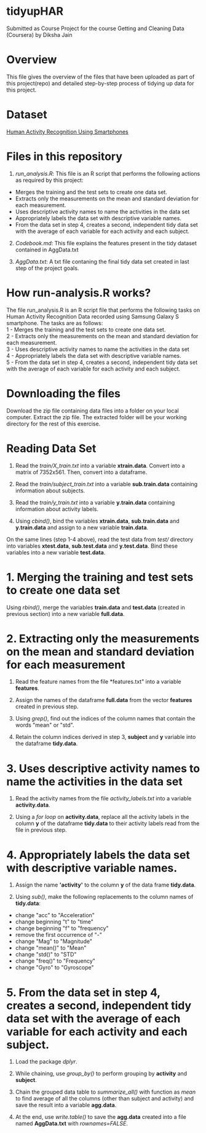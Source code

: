 # tidyupHAR
Submitted as Course Project for the course Getting and Cleaning Data (Coursera) by Diksha Jain

# Overview
This file gives the overview of the files that have been uploaded as part of this project(repo) and detailed step-by-step process of tidying up data for this project.

# Dataset
[Human Activity Recognition Using Smartphones](http://archive.ics.uci.edu/ml/datasets/Human+Activity+Recognition+Using+Smartphones)


# Files in this repository
1. *run_analysis.R*: This file is an R script that performs the following actions as required by this project:  
 - Merges the training and the test sets to create one data set.
 - Extracts only the measurements on the mean and standard deviation for each measurement.
 - Uses descriptive activity names to name the activities in the data set
 - Appropriately labels the data set with descriptive variable names.
 - From the data set in step 4, creates a second, independent tidy data set with the average of each variable for each activity and each subject.
 
 2. *Codebook.md*: This file explains the features present in the tidy dataset contained in AggData.txt
 
 3. *AggData.txt*: A txt file contaning the final tidy data set created in last step of the project goals.


# How run-analysis.R works?
The file run_analysis.R is an R script file that performs the following tasks on Human Activity Recognition Data recorded using Samsung Galaxy S
smartphone. The tasks are as follows:  
1 - Merges the training and the test sets to create one data set.  
2 - Extracts only the measurements on the mean and standard deviation for each measurement.  
3 - Uses descriptive activity names to name the activities in the data set  
4 - Appropriately labels the data set with descriptive variable names.  
5 - From the data set in step 4, creates a second, independent tidy data set with the average of each variable for each activity and each subject.  


# Downloading the files
Download the zip file containing data files into a folder on your local computer. Extract the zip file.
The extracted folder will be your working directory for the rest of this exercise.

# Reading Data Set
1. Read the *train/X_train.txt* into a variable **xtrain.data**. Convert into a matrix of 7352x561. Then, convert into a dataframe.  
  
2. Read the *train/subject_train.txt* into a variable **sub.train.data** containing information about subjects.  

3. Read the *train/y_train.txt* into a variable **y.train.data** containing information about activity labels. 

4. Using *cbind()*, bind the variables **xtrain.data**, **sub.train.data** and **y.train.data** and assign to a new variable **train.data**.

On the same lines (step 1-4 above), read the test data from *test/* directory into variables **xtest.data**, **sub.test.data** and **y.test.data**. Bind these variables into a new variable **test.data**.

# 1. Merging the training and test sets to create one data set

Using *rbind()*, merge the variables **train.data** and **test.data** (created in previous section) into a new variable **full.data**.

# 2. Extracting only the measurements on the mean and standard deviation for each measurement

1. Read the feature names from the file *features.txt" into a variable **features**.  

2. Assign the names of the dataframe **full.data** from the vector **features** created in previous step.  

3. Using *grep()*, find out the indices of the column names that contain the words "mean" or "std".  

4. Retain the column indices derived in step 3, **subject** and **y** variable into the dataframe **tidy.data**.  

# 3. Uses descriptive activity names to name the activities in the data set

1. Read the activity names from the file *activity_labels.txt* into a variable **activity.data**.  

2. Using a *for loop* on **activity.data**, replace all the activity labels in the column **y** of the dataframe **tidy.data** to their activity labels read from the file in previous step.   

# 4. Appropriately labels the data set with descriptive variable names.

1. Assign the name **'activity'** to the column **y** of the data frame **tidy.data**.

2. Using *sub()*, make the following replacements to the column names of **tidy.data**:
 - change "acc" to "Acceleration"
 - change beginning "t" to "time"
  - change beginning "f" to "frequency"
  - remove the first occurrence of "-"
  - change "Mag" to "Magnitude"
  - change "mean()" to "Mean"
  - change "std()" to "STD"
  - change "freq()" to "Frequency"
  -  change "Gyro" to "Gyroscope"

# 5. From the data set in step 4, creates a second, independent tidy data set with the average of each variable for each activity and each subject.

1. Load the package *dplyr*.  

2. While chaining, use *group_by()* to perform grouping by **activity** and **subject**.  

3. Chain the grouped data table to *summarize_all()* with function as *mean* to find average of all the columns (other than subject and activity) and save the result into a variable **agg.data**.

4. At the end, use *write.table()* to save the **agg.data** created into a file named **AggData.txt** with *rownames=FALSE*.  

